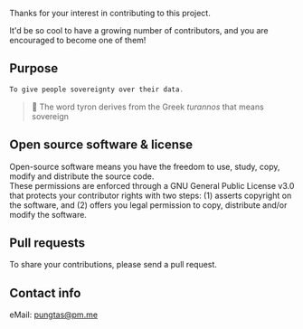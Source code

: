 Thanks for your interest in contributing to this project.

It'd be so cool to have a growing number of contributors, and you are encouraged to become one of them!

## Purpose

```rust
To give people sovereignty over their data.
```

> :high_brightness: The word tyron derives from the Greek *turannos* that means sovereign

## Open source software & license

Open-source software means you have the freedom to use, study, copy, modify and distribute the source code.  
These permissions are enforced through a GNU General Public License v3.0 that protects your contributor rights with two steps: (1) asserts copyright on the software, and (2) offers you legal permission to copy, distribute and/or modify the software.  

## Pull requests

To share your contributions, please send a pull request.

## Contact info

eMail: pungtas@pm.me
